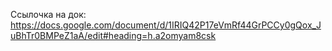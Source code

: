 Ссылочка на док: https://docs.google.com/document/d/1IRIQ42P17eVmRf44GrPCCy0gQox_JuBhTr0BMPeZ1aA/edit#heading=h.a2omyam8csk
